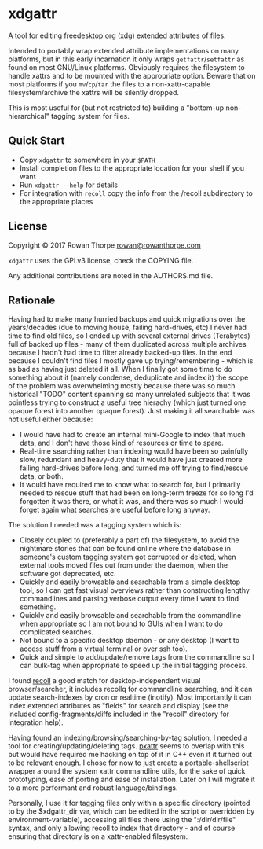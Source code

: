 xdgattr
=======

A tool for editing freedesktop.org (xdg) extended attributes of files.

Intended to portably wrap extended attribute implementations on many platforms,
but in this early incarnation it only wraps `getfattr`/`setfattr` as found on
most GNU/Linux platforms. Obviously requires the filesystem to handle xattrs
and to be mounted with the appropriate option. Beware that on most platforms if
you `mv`/`cp`/`tar` the files to a non-xattr-capable filesystem/archive the
xattrs will be silently dropped.

This is most useful for (but not restricted to) building a "bottom-up
non-hierarchical" tagging system for files.

Quick Start
-----------

* Copy `xdgattr` to somewhere in your `$PATH`
* Install completion files to the appropriate location for your shell if you want
* Run `xdgattr --help` for details
* For integration with `recoll` copy the info from the /recoll subdirectory to
  the appropriate places

License
-------

Copyright © 2017 Rowan Thorpe <rowan@rowanthorpe.com>

`xdgattr` uses the GPLv3 license, check the COPYING file.

Any additional contributions are noted in the AUTHORS.md file.

Rationale
---------

Having had to make many hurried backups and quick migrations over the
years/decades (due to moving house, failing hard-drives, etc) I never had time
to find old files, so I ended up with several external drives (Terabytes) full
of backed up files - many of them duplicated across multiple archives because I
hadn't had time to filter already backed-up files. In the end because I
couldn't find files I mostly gave up trying/remembering - which is as bad as
having just deleted it all. When I finally got some time to do something about
it (namely condense, deduplicate and index it) the scope of the problem was
overwhelming mostly because there was so much historical "TODO" content
spanning so many unrelated subjects that it was pointless trying to construct a
useful tree hierachy (which just turned one opaque forest into another opaque
forest). Just making it all searchable was not useful either because:

* I would have had to create an internal mini-Google to index that much data,
  and I don't have those kind of resources or time to spare.
* Real-time searching rather than indexing would have been so painfully slow,
  redundant and heavy-duty that it would have just created more failing
  hard-drives before long, and turned me off trying to find/rescue data, or
  both.
* It would have required me to know what to search for, but I primarily needed
  to rescue stuff that had been on long-term freeze for so long I'd forgotten
  it was there, or what it was, and there was so much I would forget again what
  searches are useful before long anyway.

The solution I needed was a tagging system which is:

* Closely coupled to (preferably a part of) the filesystem, to avoid the
  nightmare stories that can be found online where the database in someone's
  custom tagging system got corrupted or deleted, when external tools moved
  files out from under the daemon, when the software got deprecated, etc.
* Quickly and easily browsable and searchable from a simple desktop tool, so I
  can get fast visual overviews rather than constructing lengthy commandlines
  and parsing verbose output every time I want to find something.
* Quickly and easily browsable and searchable from the commandline when
  appropriate so I am not bound to GUIs when I want to do complicated searches.
* Not bound to a specific desktop daemon - or any desktop (I want to access
  stuff from a virtual terminal or over ssh too).
* Quick and simple to add/update/remove tags from the commandline so I can
  bulk-tag when appropriate to speed up the initial tagging process.

I found [recoll](https://en.wikipedia.org/wiki/Recoll) a good match for
desktop-independent visual browser/searcher, it includes recollq for
commandline searching, and it can update search-indexes by cron or realtime
(inotify). Most importantly it can index extended attributes as "fields" for
search and display (see the included config-fragments/diffs included in the
"recoll" directory for integration help).

Having found an indexing/browsing/searching-by-tag solution, I needed a tool
for creating/updating/deleting tags. [pxattr](http://www.lesbonscomptes.com/pxattr)
seems to overlap with this but would have required me hacking on top of it in
C++ even if it turned out to be relevant enough. I chose for now to just create
a portable-shellscript wrapper around the system xattr commandline utils, for
the sake of quick prototyping, ease of porting and ease of installation. Later
on I will migrate it to a more performant and robust language/bindings.

Personally, I use it for tagging files only within a specific directory
(pointed to by the $xdgattr_dir var, which can be edited in the script or
overridden by environment-variable), accessing all files there using the
":/dir/dir/file" syntax, and only allowing recoll to index that directory - and
of course ensuring that directory is on a xattr-enabled filesystem.
